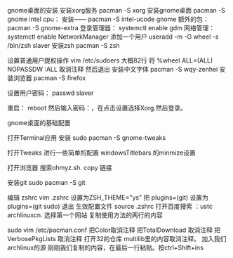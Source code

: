 gnome桌面的安装
安装xorg服务
pacman -S xorg
安装gnome桌面
pacman -S gnome
intel cpu：
安装—— pacman -S intel-ucode
gnome 额外的包：
pacman -S gnome-extra
登录管理器：
systemctl enable gdm
网络管理：
systemctl enable NetworkManager
添加一个用户
useradd -m -G wheel -s /bin/zsh slaver
安装zsh
pacman -S zsh

设置普通用户提权操作
vim /etc/sudoers
大概82行
将 %wheel ALL=(ALL) NOPASSDW :ALL 取消注释
然后退出
安装中文字体
pacman -S wqy-zenhei
安装浏览器
pacman -S firefox

设置用户密码：
passwd slaver

重启：
reboot
然后输入密码：，在点击设置选择Xorg.然后登录。

gnome桌面的基础配置

打开Terminal应用
安装 
sudo pacman -S gnome-tweaks

打开Tweaks 进行一些简单的配置
windowsTitlebars 的minmize设置

打开浏览器 搜索ohmyz.sh.
copy 链接

安装git
sudo pacman -S git

编辑 zshrc
vim .zshrc
设置为ZSH_THEME="ys"
把 plugins=(git) 设置为 plugins=(git  sudo) 
退出
生效配置文件
source .zshrc
打开百度搜索 ：ustc archlinuxcn.
选择第一个网站
复制使用方法的两行的内容

sudo vim /etc/pacman.conf
把Color取消注释
把TotalDownload 取消注释
把VerbosePkgLists 取消注释
打开32的仓库
multilib里的内容取消注释。
加入我们archlinux的源
刚刚我们复制的内容，在最后一行粘贴。按ctrl+Shift+ins
